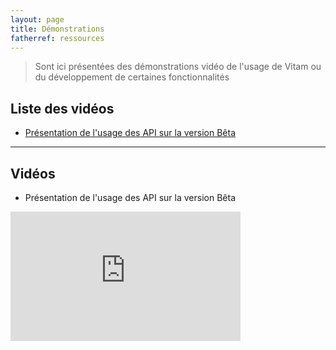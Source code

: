 ```yaml
---
layout: page
title: Démonstrations
fatherref: ressources
---
```


> Sont ici présentées des démonstrations vidéo de l'usage de Vitam ou du développement de certaines fonctionnalités

## Liste des vidéos
* [Présentation de l'usage des API sur la version Bêta](#pres_api_beta)

<hr/>

## Vidéos

* Présentation de l'usage des API sur la version Bêta
<a name="pres_api_beta"></a>
<iframe width="368" height="207" src="https://www.youtube.com/embed/ngfKe5MusNo" frameborder="0" allowfullscreen></iframe>